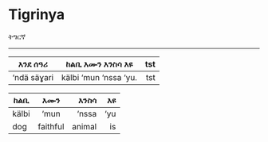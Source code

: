 # Tigrinya
ትግርኛ


---



|እንደ ሰዓሪ  | ከልቢ እሙን እንስሳ እዩ        | tst  |
| ------------- |:-------------:| -----:|
| ‘ndä säɣari   | kälbi ‘mun ‘nssa ‘yu. | tst |




| ከልቢ | እሙን | እንስሳ | እዩ        |
| -------- |:-------------:| -----:|---:|
|kälbi  | ‘mun  | ‘nssa | ‘yu |
| dog | faithful | animal | is |



